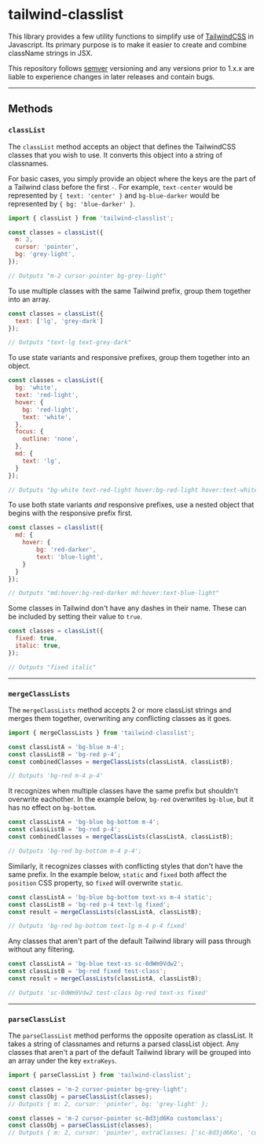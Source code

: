 # tailwind-classlist

This library provides a few utility functions to simplify use of [TailwindCSS](https://tailwindcss.com) in Javascript. Its primary purpose is to make it easier to create and combine className strings in JSX.

This repository follows [semver](https://semver.org/) versioning and any versions prior to 1.x.x are liable to experience changes in later releases and contain bugs.

---

## Methods

### `classList`
The `classList` method accepts an object that defines the TailwindCSS classes that you wish to use. It converts this object into a string of classnames.

For basic cases, you simply provide an object where the keys are the part of a Tailwind class before the first `-`. For example, `text-center` would be represented by `{ text: 'center' }` and `bg-blue-darker` would be represented by `{ bg: 'blue-darker' }`.

```javascript
import { classList } from 'tailwind-classlist';

const classes = classList({
  m: 2,
  cursor: 'pointer',
  bg: 'grey-light',
});

// Outputs "m-2 cursor-pointer bg-grey-light"
```

To use multiple classes with the same Tailwind prefix, group them together into an array.

```javascript
const classes = classList({
  text: ['lg', 'grey-dark']
});

// Outputs "text-lg text-grey-dark"
```

To use state variants and responsive prefixes, group them together into an object.

```javascript
const classes = classList({
  bg: 'white',
  text: 'red-light',
  hover: { 
  	bg: 'red-light', 
  	text: 'white',
  },
  focus: {
  	outline: 'none',
  },
  md: {
  	text: 'lg',
  }
});

// Outputs "bg-white text-red-light hover:bg-red-light hover:text-white focus:outline-none"
```

To use both state variants *and* responsive prefixes, use a nested object that begins with the responsive prefix first.

```javascript
const classes = classlist({
  md: {
  	hover: {
  		bg: 'red-darker',
  		text: 'blue-light',
  	}
  }  
});

// Outputs "md:hover:bg-red-darker md:hover:text-blue-light"
```

Some classes in Tailwind don't have any dashes in their name. These can be included by setting their value to `true`.

```javascript
const classes = classList({
  fixed: true,
  italic: true,
});

// Outputs "fixed italic"
```
---
### `mergeClassLists`
The `mergeClassLists` method accepts 2 or more classList strings and merges them together, overwriting any conflicting classes as it goes.

```javascript
import { mergeClassLists } from 'tailwind-classlist';

const classListA = 'bg-blue m-4';
const classListB = 'bg-red p-4';
const combinedClasses = mergeClassLists(classListA, classListB); 

// Outputs 'bg-red m-4 p-4'
```

It recognizes when multiple classes have the same prefix but shouldn't overwrite eachother. In the example below, `bg-red` overwrites `bg-blue`, but it has no effect on `bg-bottom`.
```javascript
const classListA = 'bg-blue bg-bottom m-4';
const classListB = 'bg-red p-4';
const combinedClasses = mergeClassLists(classListA, classListB);

// Outputs 'bg-red bg-bottom m-4 p-4';
```

Similarly, it recognizes classes with conflicting styles that don't have the same prefix. In the example below, `static` and `fixed` both affect the `position` CSS property, so `fixed` will overwrite `static`.
```javascript
const classListA = 'bg-blue bg-bottom text-xs m-4 static';
const classListB = 'bg-red p-4 text-lg fixed';
const result = mergeClassLists(classListA, classListB);

// Outputs 'bg-red bg-bottom text-lg m-4 p-4 fixed'
```

Any classes that aren't part of the default Tailwind library will pass through without any filtering.
```javascript
const classListA = 'bg-blue text-xs sc-0dWm9Vdw2';
const classListB = 'bg-red fixed test-class';
const result = mergeClassLists(classListA, classListB);

// Outputs 'sc-0dWm9Vdw2 test-class bg-red text-xs fixed'
```
---
### `parseClassList`
The `parseClassList` method performs the opposite operation as classList. It takes a string of classnames and returns a parsed classList object. Any classes that aren't a part of the default Tailwind library will be grouped into an array under the key `extraKeys`.

```javascript
import { parseClassList } from 'tailwind-classlist';

const classes = 'm-2 cursor-pointer bg-grey-light';
const classObj = parseClassList(classes);
// Outputs { m: 2, cursor: 'pointer', bg: 'grey-light' };
```

```javascript
const classes = 'm-2 cursor-pointer sc-8d3jd6Ko customclass';
const classObj = parseClassList(classes);
// Outputs { m: 2, cursor: 'pointer', extraClasses: ['sc-8d3jd6Ko', 'customclass'] };
```

